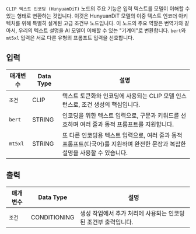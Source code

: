 `CLIP 텍스트 인코딩 (HunyuanDiT)` 노드의 주요 기능은 입력 텍스트를 모델이 이해할 수 있는 형태로 변환하는 것입니다. 이것은 HunyuanDiT 모델의 이중 텍스트 인코더 아키텍처를 위해 특별히 설계된 고급 조건부 노드입니다.
이 노드의 주요 역할은 번역가와 같아서, 우리의 텍스트 설명을 AI 모델이 이해할 수 있는 "기계어"로 변환합니다. `bert`와 `mt5xl` 입력은 서로 다른 유형의 프롬프트 입력을 선호합니다.

## 입력

| 매개변수 | Data Type | 설명 |
|----------|-----------|------|
| `조건` | CLIP | 텍스트 토큰화와 인코딩에 사용되는 CLIP 모델 인스턴스로, 조건 생성의 핵심입니다. |
| `bert` | STRING | 인코딩을 위한 텍스트 입력으로, 구문과 키워드를 선호하며 여러 줄과 동적 프롬프트를 지원합니다. |
| `mt5xl` | STRING | 또 다른 인코딩용 텍스트 입력으로, 여러 줄과 동적 프롬프트(다국어)를 지원하며 완전한 문장과 복잡한 설명을 사용할 수 있습니다. |

## 출력

| 매개변수 | Data Type | 설명 |
|----------|-----------|------|
| `조건` | CONDITIONING | 생성 작업에서 추가 처리에 사용되는 인코딩된 조건부 출력입니다. |
